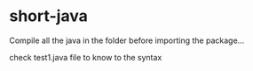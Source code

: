 # short-java
Compile all the java in the folder before importing the package...

check test1.java file to know to the syntax
